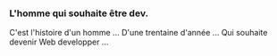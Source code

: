 ### L'homme qui souhaite être dev.


C'est l'histoire d'un homme ...
D'une trentaine d'année ...
Qui souhaite devenir Web developper ...

